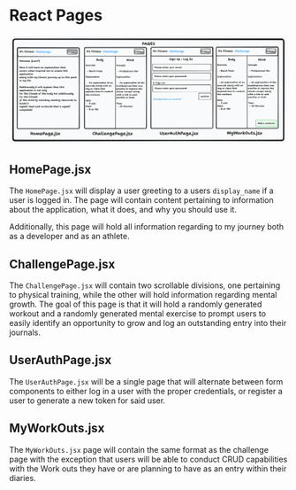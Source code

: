 # React Pages

![pages](/assets/pages.png)

## HomePage.jsx

The `HomePage.jsx` will display a user greeting to a users `display_name` if a user is logged in. The page will contain content pertaining to information about the application, what it does, and why you should use it.

Additionally, this page will hold all information regarding to my journey both as a developer and as an athlete.

## ChallengePage.jsx

The `ChallengePage.jsx` will contain two scrollable divisions, one pertaining to physical training, while the other will hold information regarding mental growth. The goal of this page is that it will hold a randomly generated workout and a randomly generated mental exercise to prompt users to easily identify an opportunity to grow and log an outstanding entry into their journals.

## UserAuthPage.jsx

The `UserAuthPage.jsx` will be a single page that will alternate between form components to either log in a user with the proper credentials, or register a user to generate a new token for said user.

## MyWorkOuts.jsx

The `MyWorkOuts.jsx` page will contain the same format as the challenge page with the exception that users will be able to conduct CRUD capabilities with the Work outs they have or are planning to have as an entry within their diaries.
